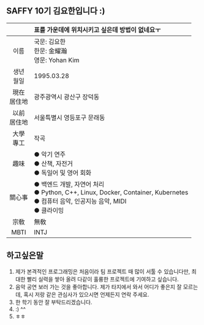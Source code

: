 
## SAFFY 10기 김요한입니다 :)
|| 표를 가운데에 위치시키고 싶은데 방법이 없네요ㅜ |
|:-:|:-|
|이름| 국문: 김요한<br>한문: 金耀瀚<br>영문: Yohan Kim|
|생년<br>월일|1995.03.28|
|現在<br>居住地|광주광역시 광산구 장덕동|
|以前<br>居住地|서울특별시 영등포구 문래동|
|大學<br>專工| 작곡 |
|趣味| ● 악기 연주<br>● 산책, 자전거<br>● 독일어 및 영어 회화
|關心事| ● 백엔드 개발, 자연어 처리<br>● Python, C++, Linux, Docker,  Container, Kubernetes<br> ● 컴퓨터 음악, 인공지능 음악, MIDI<br>  ● 클라이밍|
|宗敎|無敎|
|MBTI|INTJ|
## 하고싶은말
1. 제가 본격적인 프로그래밍은 처음이라 팀 프로젝트 때 많이 서툴 수 있습니다만, 최대한 빨리 실력을 쌓아 올려 다같이 훌륭한 프로젝트에 기여하고 싶습니다.
2. 음악 공연 보러 가는 것을 좋아합니다. 제가 타지에서 와서 어디가 좋은지 잘 모르는데, 혹시 저랑 같은 관심사가 있으시면 언제든지 연락 주세요.
3. 한 학기 동안 잘 부탁드리겠습니다.
4. :) ^^
5. ㅎㅎ
